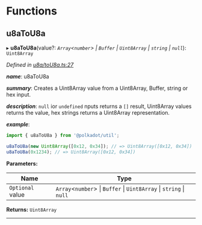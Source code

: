 

# Functions

<a id="u8atou8a"></a>

##  u8aToU8a

▸ **u8aToU8a**(value?: *`Array`<`number`> \| `Buffer` \| `Uint8Array` \| `string` \| `null`*): `Uint8Array`

*Defined in [u8a/toU8a.ts:27](https://github.com/polkadot-js/common/blob/3211859/packages/util/src/u8a/toU8a.ts#L27)*

*__name__*: u8aToU8a

*__summary__*: Creates a Uint8Array value from a Uint8Array, Buffer, string or hex input.

*__description__*: `null` ior `undefined` nputs returns a `[]` result, Uint8Array values returns the value, hex strings returns a Uint8Array representation.

*__example__*:   

```javascript
import { u8aToU8a } from '@polkadot/util';

u8aToU8a(new Uint8Array([0x12, 0x34]); // => Uint8Array([0x12, 0x34])
u8aToU8a(0x1234); // => Uint8Array([0x12, 0x34])
```

**Parameters:**

| Name | Type |
| ------ | ------ |
| `Optional` value | `Array`<`number`> \| `Buffer` \| `Uint8Array` \| `string` \| `null` |

**Returns:** `Uint8Array`

___

